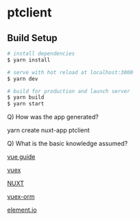 # ptclient

## Build Setup

```bash
# install dependencies
$ yarn install

# serve with hot reload at localhost:3000
$ yarn dev

# build for production and launch server
$ yarn build
$ yarn start

```

Q) How was the app generated?

yarn create nuxt-app ptclient

Q) What is the basic knowledge assumed?

[vue guide](https://vuejs.org/v2/guide/)

[vuex](https://vuex.vuejs.org/guide/)

[NUXT](https://www.youtube.com/watch?v=nteDXuqBfn0)

[vuex-orm](https://vuex-orm.org/)

[element.io](https://element.eleme.io/#/en-US/component/layout)
